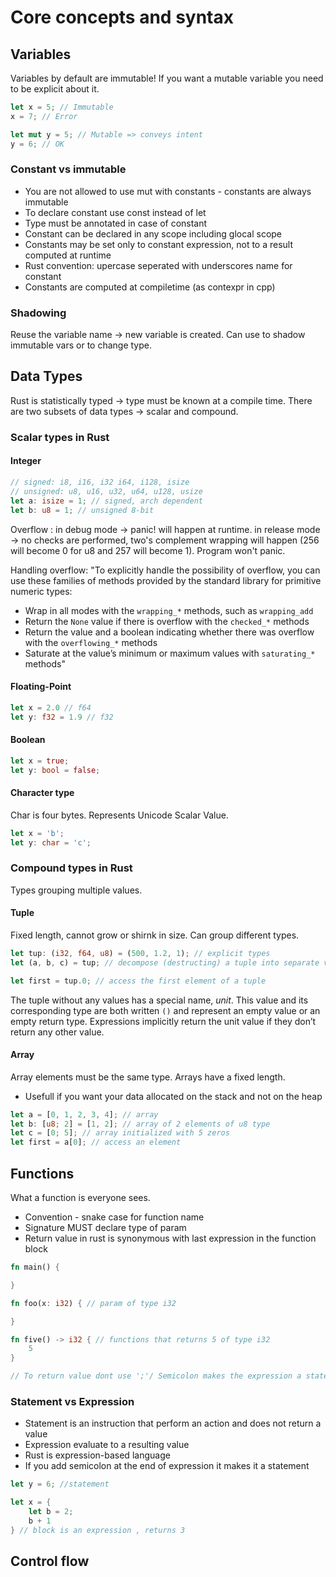 # Core concepts and syntax 


## Variables 
Variables by default are immutable! If you want a mutable variable you need to be explicit about it. 
```Rust 
let x = 5; // Immutable 
x = 7; // Error 

let mut y = 5; // Mutable => conveys intent 
y = 6; // OK 

```

### Constant vs immutable 
- You are not allowed to use mut with constants - constants are always immutable 
- To declare constant use const instead of let 
- Type must be annotated in case of constant 
- Constant can be declared in any scope including glocal scope 
- Constants may be set only to constant expression, not to a result computed at runtime 
- Rust convention: upercase seperated with underscores name for constant 
- Constants are computed at compiletime (as contexpr in cpp)

### Shadowing 
Reuse the variable name -> new variable is created. Can use to shadow immutable vars or to change type.


## Data Types 
Rust is statistically typed -> type must be known at a compile time. 
There are two subsets of data types -> scalar and compound.
### Scalar types in Rust 
#### Integer
```Rust
// signed: i8, i16, i32 i64, i128, isize
// unsigned: u8, u16, u32, u64, u128, usize
let a: isize = 1; // signed, arch dependent 
let b: u8 = 1; // unsigned 8-bit  

```
Overflow : in debug mode -> panic! will happen at runtime. 
in release mode -> no checks are performed, two's complement wrapping will happen (256 will become 0 for u8 and 257 will become 1). Program won't panic. 

Handling overflow: 
"To explicitly handle the possibility of overflow, you can use these families of methods provided by the standard library for primitive numeric types:

-   Wrap in all modes with the `wrapping_*` methods, such as `wrapping_add`
-   Return the `None` value if there is overflow with the `checked_*` methods
-   Return the value and a boolean indicating whether there was overflow with the `overflowing_*` methods
-   Saturate at the value’s minimum or maximum values with `saturating_*` methods"

#### Floating-Point 
```Rust
let x = 2.0 // f64 
let y: f32 = 1.9 // f32 
```
#### Boolean 
```Rust
let x = true; 
let y: bool = false; 
```
####  Character type 
Char is four bytes. Represents Unicode Scalar Value. 
```Rust
let x = 'b'; 
let y: char = 'c'; 
```

### Compound types in Rust 
Types grouping multiple values. 

#### Tuple 
Fixed length, cannot grow or shirnk in size.  Can group different types. 
```Rust
let tup: (i32, f64, u8) = (500, 1.2, 1); // explicit types 
let (a, b, c) = tup; // decompose (destructing) a tuple into separate variables 

let first = tup.0; // access the first element of a tuple

```

The tuple without any values has a special name, _unit_. This value and its corresponding type are both written `()` and represent an empty value or an empty return type. Expressions implicitly return the unit value if they don’t return any other value.

#### Array 
Array elements must be the same type. Arrays have a fixed length. 
- Usefull if you want your data allocated on the stack and not on the heap
```Rust
let a = [0, 1, 2, 3, 4]; // array
let b: [u8; 2] = [1, 2]; // array of 2 elements of u8 type 
let c = [0; 5]; // array initialized with 5 zeros 
let first = a[0]; // access an element 
```


## Functions 
What a function is everyone sees. 
- Convention - snake case for function name 
- Signature MUST declare type of param 
- Return value in rust is synonymous with last expression in the function block 

```Rust
fn main() {

}

fn foo(x: i32) { // param of type i32 

}

fn five() -> i32 { // functions that returns 5 of type i32
	5
}

// To return value dont use ';'/ Semicolon makes the expression a statement and an error will occur
```

### Statement vs Expression
- Statement is an instruction that perform an action and does not return a value 
- Expression evaluate to a resulting value 
- Rust is expression-based language 
- If you add semicolon at the end of expression it makes it a statement

```Rust
let y = 6; //statement 

let x = {
	let b = 2; 
	b + 1
} // block is an expression , returns 3
```
## Control flow 

